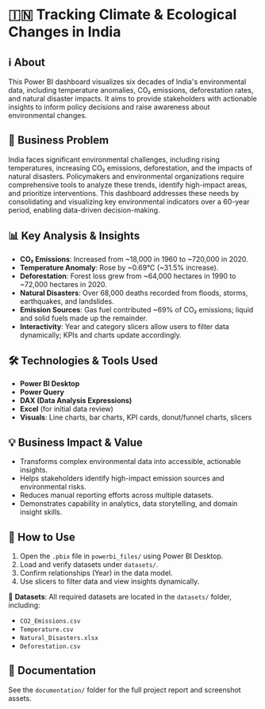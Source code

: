 # 🇮🇳 Tracking Climate & Ecological Changes in India

## ℹ️ About
This Power BI dashboard visualizes six decades of India's environmental data, including temperature anomalies, CO₂ emissions, deforestation rates, and natural disaster impacts. It aims to provide stakeholders with actionable insights to inform policy decisions and raise awareness about environmental changes.

## 🧾 Business Problem
India faces significant environmental challenges, including rising temperatures, increasing CO₂ emissions, deforestation, and the impacts of natural disasters. Policymakers and environmental organizations require comprehensive tools to analyze these trends, identify high-impact areas, and prioritize interventions. This dashboard addresses these needs by consolidating and visualizing key environmental indicators over a 60-year period, enabling data-driven decision-making.

## 📊 Key Analysis & Insights
- **CO₂ Emissions**: Increased from ~18,000 in 1960 to ~720,000 in 2020.
- **Temperature Anomaly**: Rose by ~0.69°C (~31.5% increase).
- **Deforestation**: Forest loss grew from ~64,000 hectares in 1990 to ~72,000 hectares in 2020.
- **Natural Disasters**: Over 68,000 deaths recorded from floods, storms, earthquakes, and landslides.
- **Emission Sources**: Gas fuel contributed ~69% of CO₂ emissions; liquid and solid fuels made up the remainder.
- **Interactivity**: Year and category slicers allow users to filter data dynamically; KPIs and charts update accordingly.

## 🛠️ Technologies & Tools Used
- **Power BI Desktop**
- **Power Query**
- **DAX (Data Analysis Expressions)**
- **Excel** (for initial data review)
- **Visuals**: Line charts, bar charts, KPI cards, donut/funnel charts, slicers

## 💡 Business Impact & Value
- Transforms complex environmental data into accessible, actionable insights.
- Helps stakeholders identify high-impact emission sources and environmental risks.
- Reduces manual reporting efforts across multiple datasets.
- Demonstrates capability in analytics, data storytelling, and domain insight skills.

## 🧭 How to Use
1. Open the `.pbix` file in `powerbi_files/` using Power BI Desktop.
2. Load and verify datasets under `datasets/`.
3. Confirm relationships (Year) in the data model.
4. Use slicers to filter data and view insights dynamically.

📁 **Datasets**: All required datasets are located in the `datasets/` folder, including:
- `CO2_Emissions.csv`
- `Temperature.csv`
- `Natural_Disasters.xlsx`
- `Deforestation.csv`

## 📄 Documentation
See the `documentation/` folder for the full project report and screenshot assets.
